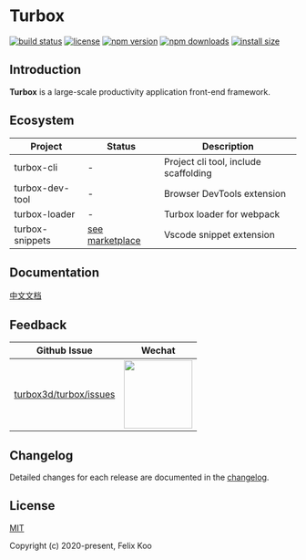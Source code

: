 # Turbox

[![build status](https://img.shields.io/travis/com/turbox3d/turbox/master.svg?style=flat-square)](https://travis-ci.com/github/turbox3d/turbox)
[![license](https://img.shields.io/github/license/turbox3d/turbox?style=flat-square)](https://travis-ci.com/github/turbox3d/turbox)
[![npm version](https://img.shields.io/npm/v/@turbox3d/turbox?style=flat-square)](https://www.npmjs.com/package/@turbox3d/turbox)
[![npm downloads](https://img.shields.io/npm/dm/@turbox3d/turbox?style=flat-square)](https://www.npmjs.com/package/@turbox3d/turbox)
[![install size](https://img.shields.io/bundlephobia/minzip/@turbox3d/turbox?style=flat-square)](https://www.npmjs.com/package/@turbox3d/turbox)

## Introduction
**Turbox** is a large-scale productivity application front-end framework.

## Ecosystem
| Project | Status | Description |
|---------|--------|-------------|
| turbox-cli       | - | Project cli tool, include scaffolding |
| turbox-dev-tool  | - | Browser DevTools extension |
| turbox-loader    | - | Turbox loader for webpack |
| turbox-snippets  | [see marketplace](https://marketplace.visualstudio.com/items?itemName=feifan-gff.turbox-snippets) | Vscode snippet extension |

## Documentation
[中文文档](https://turbox3d.github.io/turbox/#/zh-cn/turbox)

## Feedback
| Github Issue | Wechat |
| --- | --- |
| [turbox3d/turbox/issues](https://github.com/turbox3d/turbox/issues) | <img src="https://img.alicdn.com/tfs/TB1jrwCEQY2gK0jSZFgXXc5OFXa-670-614.png" width="120" /> |

## Changelog
Detailed changes for each release are documented in the [changelog](https://turbox3d.github.io/turbox/#/CHANGELOG).

## License
[MIT](http://opensource.org/licenses/MIT)

Copyright (c) 2020-present, Felix Koo
